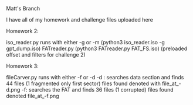 Matt's Branch

I have all of my homework and challenge files uploaded here


Homework 2:

iso_reader.py runs with either -g or -m (python3 iso_reader.iso -g gpt_dump.iso)
FATreader.py (python3 FATreader.py FAT_FS.iso) (preloaded offset and filters for challenge 2)


Homework 3:

fileCarver.py runs with either -f or -d 
-d : searches data section and finds 44 files (1 fragmented only first sector) files found denoted with file_at_-d.png
-f: searches the FAT and finds 36 files (1 corrupted) files found denoted file_at_-f.png
